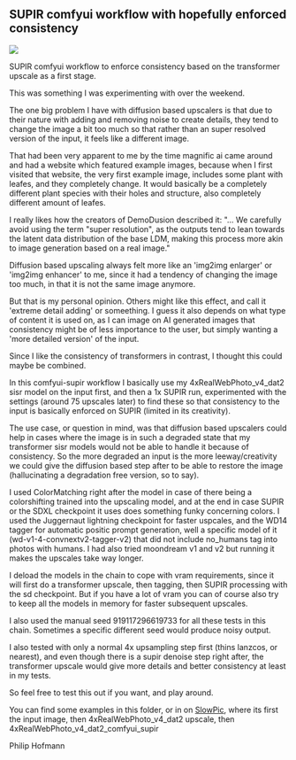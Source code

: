 ## SUPIR comfyui workflow with hopefully enforced consistency

![](https://github.com/Phhofm/models/blob/main/SUPIR/screenshot1.png)

SUPIR comfyui workflow to enforce consistency based on the transformer upscale as a first stage.

This was something I was experimenting with over the weekend.

The one big problem I have with diffusion based upscalers is that due to their nature with adding and removing noise to create details, they tend to change the image a bit too much so that rather than an super resolved version of the input, it feels like a different image.

That had been very apparent to me by the time magnific ai came around and had a website which featured example images, because when I first visited that website, the very first example image, includes some plant with leafes, and they completely change. It would basically be a completely different plant species with their holes and structure, also completely different amount of leafes.

I really likes how the creators of DemoDusion described it:
"... We carefully avoid using the term "super resolution", as the outputs tend to lean towards the latent data distribution of the base LDM, making this process more akin to image generation based on a real image."

Diffusion based upscaling always felt more like an 'img2img enlarger' or 'img2img enhancer' to me, since it had a tendency of changing the image too much, in that it is not the same image anymore.

But that is my personal opinion. Others might like this effect, and call it 'extreme detail adding' or someething. I guess it also depends on what type of content it is used on, as I can image on AI generated images that consistency might be of less importance to the user, but simply wanting a 'more detailed version' of the input.

Since I like the consistency of transformers in contrast, I thought this could maybe be combined.

In this comfyui-supir workflow I basically use my 4xRealWebPhoto_v4_dat2 sisr model on the input first, and then a 1x SUPIR run, experimented with the settings (around 75 upscales later) to find these so that consistency to the input is basically enforced on SUPIR (limited in its creativity). 

The use case, or question in mind, was that diffusion based upscalers could help in cases where the image is in such a degraded state that my transformer sisr models would not be able to handle it because of consistency. So the more degraded an input is the more leeway/creativity we could give the diffusion based step after to be able to restore the image (hallucinating a degradation free version, so to say).

I used ColorMatching right after the model in case of there being a colorshifting trained into the upscaling model, and at the end in case SUPIR or the SDXL checkpoint it uses does something funky concerning colors. I used the Juggernaut lightning checkpoint for faster uspcales, and the WD14 tagger for automatic positic prompt generation, well a specific model of it (wd-v1-4-convnextv2-tagger-v2) that did not include no_humans tag into photos with humans. I had also tried moondream v1 and v2 but running it makes the upscales take way longer.

I deload the models in the chain to cope with vram requirements, since it will first do a transformer upscale, then tagging, then SUPIR processing with the sd checkpoint. But if you have a lot of vram you can of course also try to keep all the models in memory for faster subsequent upscales.

I also used the manual seed 919117296619733 for all these tests in this chain. Sometimes a specific different seed would produce noisy output.

I also tested with only a normal 4x upsampling step first (thins lanzcos, or nearest), and even though there is a supir denoise step right after, the transformer upscale would give more details and better consistency at least in my tests.

So feel free to test this out if you want, and play around.

You can find some examples in this folder, or in on [SlowPic](https://slow.pics/c/kUN5wRyT), where its first the input image, then 4xRealWebPhoto_v4_dat2 upscale, then 4xRealWebPhoto_v4_dat2_comfyui_supir

Philip Hofmann

